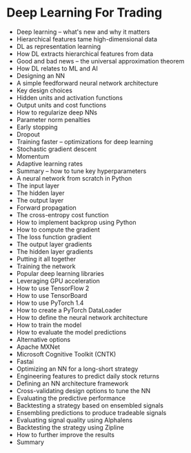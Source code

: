 # Deep Learning For Trading
- Deep learning – what's new and why it matters
- Hierarchical features tame high-dimensional data
- DL as representation learning
- How DL extracts hierarchical features from data
- Good and bad news – the universal approximation theorem
- How DL relates to ML and AI
- Designing an NN
- A simple feedforward neural network architecture
- Key design choices
- Hidden units and activation functions
- Output units and cost functions
- How to regularize deep NNs
- Parameter norm penalties
- Early stopping
- Dropout
- Training faster – optimizations for deep learning
- Stochastic gradient descent
- Momentum
- Adaptive learning rates
- Summary – how to tune key hyperparameters
- A neural network from scratch in Python
- The input layer
- The hidden layer
- The output layer
- Forward propagation
- The cross-entropy cost function
- How to implement backprop using Python
- How to compute the gradient
- The loss function gradient
- The output layer gradients
- The hidden layer gradients
- Putting it all together
- Training the network
- Popular deep learning libraries
- Leveraging GPU acceleration
- How to use TensorFlow 2
- How to use TensorBoard
- How to use PyTorch 1.4
- How to create a PyTorch DataLoader
- How to define the neural network architecture
- How to train the model
- How to evaluate the model predictions
- Alternative options
- Apache MXNet
- Microsoft Cognitive Toolkit (CNTK)
- Fastai
- Optimizing an NN for a long-short strategy
- Engineering features to predict daily stock returns
- Defining an NN architecture framework
- Cross-validating design options to tune the NN
- Evaluating the predictive performance
- Backtesting a strategy based on ensembled signals
- Ensembling predictions to produce tradeable signals
- Evaluating signal quality using Alphalens
- Backtesting the strategy using Zipline
- How to further improve the results
- Summary
